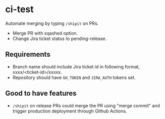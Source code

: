 # ci-test

Automate merging by typing `/shipit` on PRs.

- Merge PR with sqashed option.
- Change Jira ticket status to pending-release.

## Requirements

- Branch name should include Jira ticket id in following format, xxxx/\<ticket-id\>/xxxxx.
- Repository should have `GH_TOKEN` and `JIRA_AUTH` tokens set.

## Good to have features

- `/shipit` on release PRs could merge the PR using "merge commit" and trigger production deployment through Github Actions.
